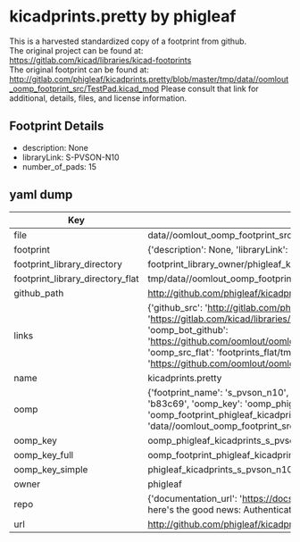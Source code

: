 # kicadprints.pretty by phigleaf  
This is a harvested standardized copy of a footprint from github.  
The original project can be found at:  
https://gitlab.com/kicad/libraries/kicad-footprints  
The original footprint can be found at:
http://gitlab.com/phigleaf/kicadprints.pretty/blob/master/tmp/data//oomlout_oomp_footprint_src/TestPad.kicad_mod
Please consult that link for additional, details, files, and license information.  
## Footprint Details
* description: None  
* libraryLink: S-PVSON-N10  
* number_of_pads: 15  
## yaml dump  
| Key | Value |  
| --- | --- |  
| file | data//oomlout_oomp_footprint_src/kicadprints.pretty/S-PVSON-N10.kicad_mod |  
| footprint | {'description': None, 'libraryLink': 'S-PVSON-N10', 'number_of_pads': 15} |  
| footprint_library_directory | footprint_library_owner/phigleaf_kicadprints.pretty |  
| footprint_library_directory_flat | tmp/data//oomlout_oomp_footprint_src/footprints_flat/phigleaf_kicadprints_s_pvson_n10/working |  
| github_path | http://github.com/phigleaf/kicadprints.pretty/blob/master/tmp/data//oomlout_oomp_footprint_src/S-PVSON-N10.kicad_mod |  
| links | {'github_src': 'http://gitlab.com/phigleaf/kicadprints.pretty/blob/master/tmp/data//oomlout_oomp_footprint_src/TestPad.kicad_mod', 'github_src_repo': 'https://gitlab.com/kicad/libraries/kicad-footprints', 'oomp_bot': 'tmp/data//oomlout_oomp_footprint_src/footprints/phigleaf_kicadprints_s_pvson_n10/working', 'oomp_bot_github': 'https://github.com/oomlout/oomlout_oomp_footprint_bot/tree/main/tmp/data//oomlout_oomp_footprint_src/footprints/phigleaf_kicadprints_s_pvson_n10/working', 'oomp_src_flat': 'footprints_flat/tmp/data//oomlout_oomp_footprint_src/footprints_flat/phigleaf_kicadprints_s_pvson_n10/working', 'oomp_src_flat_github': 'https://github.com/oomlout/oomlout_oomp_footprint_src/tree/main/tmp/data//oomlout_oomp_footprint_src/footprints_flat/phigleaf_kicadprints_s_pvson_n10/working'} |  
| name | kicadprints.pretty |  
| oomp | {'footprint_name': 's_pvson_n10', 'library_name': 'kicadprints', 'md5': 'b83c6959aeab49d74e1fde3f5ebc7f5a', 'md5_10': 'b83c6959ae', 'md5_5': 'b83c6', 'md5_6': 'b83c69', 'oomp_key': 'oomp_phigleaf_kicadprints_s_pvson_n10', 'oomp_key_extra': 'oomp_footprint_phigleaf_kicadprints_s_pvson_n10', 'oomp_key_full': 'oomp_footprint_phigleaf_kicadprints_s_pvson_n10_b83c69', 'oomp_key_simple': 'phigleaf_kicadprints_s_pvson_n10', 'original_filename': 'data//oomlout_oomp_footprint_src/kicadprints.pretty/S-PVSON-N10.kicad_mod', 'owner_name': 'phigleaf'} |  
| oomp_key | oomp_phigleaf_kicadprints_s_pvson_n10 |  
| oomp_key_full | oomp_footprint_phigleaf_kicadprints_s_pvson_n10 |  
| oomp_key_simple | phigleaf_kicadprints_s_pvson_n10 |  
| owner | phigleaf |  
| repo | {'documentation_url': 'https://docs.github.com/rest/overview/resources-in-the-rest-api#rate-limiting', 'message': "API rate limit exceeded for 84.66.142.224. (But here's the good news: Authenticated requests get a higher rate limit. Check out the documentation for more details.)"} |  
| url | http://github.com/phigleaf/kicadprints.pretty |  

